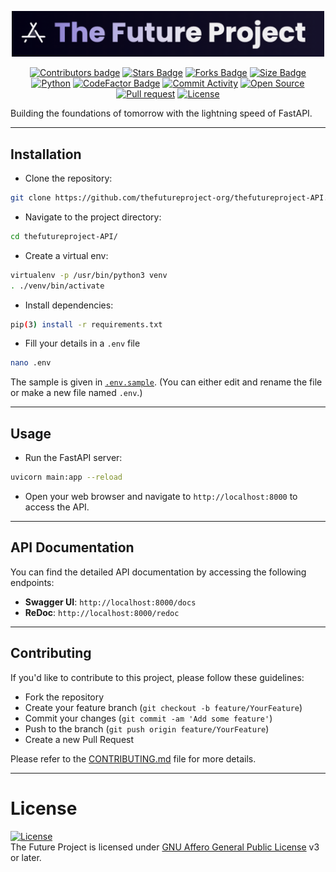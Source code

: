 <p align="center">
  <a>
    <img src="https://raw.githubusercontent.com/sailikpandey22/fastapi/main/LOGO.png" width="500px" alt="The Future Project Logo logo"/>
  </a>

</p>

<p align="center">
  <a href="https://github.com/thefutureproject-org/thefutureproject-API/contributors"><img src="https://img.shields.io/github/contributors-anon/thefutureproject-org/thefutureproject-API?style=flat&color=blue" alt="Contributors badge" /></a>
  <a href="https://github.com/thefutureproject-org/thefutureproject-API/stargazers"><img src="https://img.shields.io/github/stars/thefutureproject-org/thefutureproject-API?style=flat&color=greygreen" alt="Stars Badge" /></a>
  <a href="https://github.com/thefutureproject-org/thefutureproject-API/fork"><img src="https://img.shields.io/github/forks/thefutureproject-org/thefutureproject-API?style=flat-square&color=orange" alt="Forks Badge" /></a>
  <a href="https://github.com/thefutureproject-org/thefutureproject-API/"><img src="https://img.shields.io/github/repo-size/thefutureproject-org/thefutureproject-API?style=flat-square&color=green" alt="Size Badge" /></a>
  <a href="https://www.python.org/"><img src="https://img.shields.io/badge/Python-v3.12-blue" alt="Python" /></a>
  <a href="https://www.codefactor.io/repository/github/thefutureproject-org/thefutureproject-api/overview/main"><img src="https://www.codefactor.io/repository/github/thefutureproject-org/thefutureproject-api/badge/main" alt="CodeFactor Badge" /></a>
  <a href="https://github.com/thefutureproject-org/thefutureproject-API/graphs/commit-activity/"><img src="https://img.shields.io/badge/Maintained%3F-yes-green.svg" alt="Commit Activity" /></a>
  <a href="https://github.com/thefutureproject-org/thefutureproject-API"><img src="https://badges.frapsoft.com/os/v2/open-source.svg?v=103" alt="Open Source" /></a>
  <a href="https://makeapullrequest.com/"><img src="https://img.shields.io/badge/PRs-welcome-brightgreen.svg?style=flat-square" alt="Pull request" /></a>
  <a href="https://github.com/thefutureproject-org/thefutureproject-API/blob/main/LICENSE"><img src="https://img.shields.io/badge/License-AGPL-blue" alt="License" /></a>

</p>

Building the foundations of tomorrow with the lightning speed of FastAPI.

---

## Installation

- Clone the repository:

```bash
git clone https://github.com/thefutureproject-org/thefutureproject-API.git
```

- Navigate to the project directory:

```bash
cd thefutureproject-API/
```

- Create a virtual env:

```bash
virtualenv -p /usr/bin/python3 venv
. ./venv/bin/activate
```

- Install dependencies:

```bash
pip(3) install -r requirements.txt
```

- Fill your details in a `.env` file

```bash
nano .env
```

The sample is given in [`.env.sample`](https://github.com/thefutureproject-org/thefutureproject-API/blob/main/.env.sample).
(You can either edit and rename the file or make a new file named `.env`.)

---

## Usage

- Run the FastAPI server:

```bash
uvicorn main:app --reload
```

- Open your web browser and navigate to `http://localhost:8000` to access the API.

---

## API Documentation

You can find the detailed API documentation by accessing the following endpoints:

- **Swagger UI**: `http://localhost:8000/docs`
- **ReDoc**: `http://localhost:8000/redoc`

---

## Contributing

If you'd like to contribute to this project, please follow these guidelines:

- Fork the repository
- Create your feature branch (`git checkout -b feature/YourFeature`)
- Commit your changes (`git commit -am 'Add some feature'`)
- Push to the branch (`git push origin feature/YourFeature`)
- Create a new Pull Request

Please refer to the [CONTRIBUTING.md](CONTRIBUTING.md) file for more details.

---

# License

[![License](https://www.gnu.org/graphics/agplv3-155x51.png)](LICENSE)  
The Future Project is licensed under [GNU Affero General Public License](https://www.gnu.org/licenses/agpl-3.0.en.html) v3 or later.
